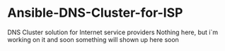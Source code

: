 # Ansible-DNS-Cluster-for-ISP
DNS Cluster solution for Internet service providers
Nothing here, but i`m working on it and soon something will shown up here soon
